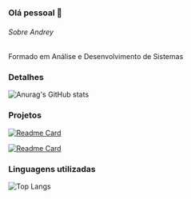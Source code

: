 ### Olá pessoal 👋

###### Sobre Andrey
Formado em Análise e Desenvolvimento de Sistemas

### Detalhes
![Anurag's GitHub stats](https://github-readme-stats.vercel.app/api?username=andreyklaveren&show_icons=true&theme=radical&hide=contribs,prs)

### Projetos
[![Readme Card](https://github-readme-stats.vercel.app/api/pin/?username=andreyklaveren&repo=Tik-Tok-Clone&theme=dark)](https://github.com/andreyklaveren/github-readme-stats)

[![Readme Card](https://github-readme-stats.vercel.app/api/pin/?username=andreyklaveren&repo=BuscadorCPF&theme=dark)](https://github.com/anuraghazra/github-readme-stats)

### Linguagens utilizadas
![Top Langs](https://github-readme-stats.vercel.app/api/top-langs/?username=andreyklaveren&hide_progress=true)
